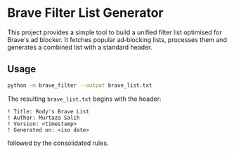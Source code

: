 # Brave Filter List Generator

This project provides a simple tool to build a unified filter list
optimised for Brave's ad blocker. It fetches popular ad‑blocking lists,
processes them and generates a combined list with a standard header.

## Usage

```bash
python -m brave_filter --output brave_list.txt
```

The resulting `brave_list.txt` begins with the header:

```
! Title: Rody's Brave List
! Author: Murtaza Salih
! Version: <timestamp>
! Generated on: <iso date>
```

followed by the consolidated rules.
